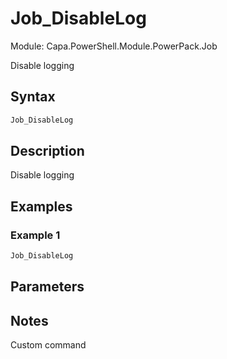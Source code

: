 # Job_DisableLog
Module: Capa.PowerShell.Module.PowerPack.Job

Disable logging

## Syntax

```powershell
Job_DisableLog
```

## Description

Disable logging

## Examples

### Example 1
```powershell
Job_DisableLog
```
    

## Parameters


## Notes

Custom command
